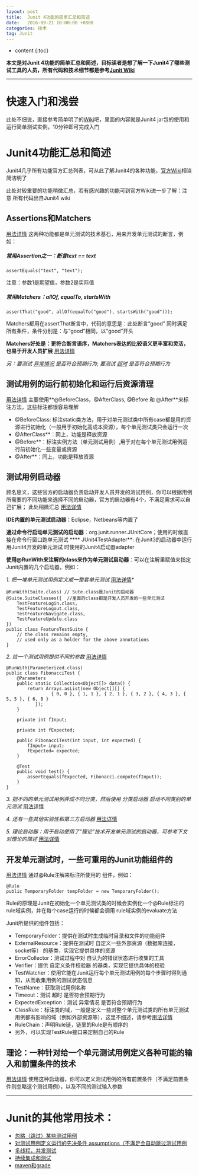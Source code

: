 ```yaml
---
layout: post
title:  Junit 4功能的简单汇总和简述
date:   2016-09-21 10:00:00 +0800
categories: 技术
tag: Junit
---
```


* content
{:toc}


**本文是对Junit 4功能的简单汇总和简述，目标读者是想了解一下Junit4了哪些测试工具的人员，所有代码和技术细节都是参考[Junit Wiki](https://github.com/junit-team/junit4/wiki#junit-usage-and-idioms)**

***

# 快速入门和浅尝
此处不细说，直接参考简单明了的[Wiki](https://github.com/junit-team/junit4/wiki/Getting-started)吧，里面的内容就是Junit4 jar包的使用和运行简单测试实例，10分钟即可完成入门


# Junit4功能汇总和简述
Junit4几乎所有功能官方汇总列表，可从此了解Junit4的各种功能，[官方Wiki](https://github.com/junit-team/junit4/wiki)相当简洁明了

此处对较重要的功能稍微汇总，若有感兴趣的功能可到官方Wiki进一步了解：注意 所有代码出自Junit4 wiki

## Assertions和Matchers
[用法详情](https://github.com/junit-team/junit4/wiki/Assertions)
这两种功能都是单元测试的技术基石，用来开发单元测试的断言，例如：

##### 常用Assertion之一：断言text == text
`assertEquals("text", "text");`

注意：参数1是期望值，参数2是实际值

##### 常用Matchers：allOf, equalTo, startsWith
`assertThat("good", allOf(equalTo("good"), startsWith("good"))); `

Matchers都用在assertThat断言中，代码的意思是：此处断言”good” 同时满足所有条件，条件分别是：与“good”相同，以“good”开头

**Matchers好处是：更符合断言语序，Matchers表达的比较语义更丰富和灵活，也易于开发人员扩展**
[用法详情](https://github.com/junit-team/junit4/wiki/Matchers-and-assertthat)

*另：要测试 [异常情况](https://github.com/junit-team/junit4/wiki/Exception-testing) 是否符合预期行为;
要测试 [超时](https://github.com/junit-team/junit4/wiki/Timeout-for-tests) 是否符合预期行为*


## 测试用例的运行前初始化和运行后资源清理
[用法详情](https://github.com/junit-team/junit4/wiki/Test-fixtures)
主要使用**@BeforeClass，@AfterClass, @Before 和 @After**来标注方法，这些标注都很容易理解

* @BeforeClass: 标注static类方法，用于对单元测试类中所有case都是用的资源进行初始化（一般用于初始化高成本资源），每个单元测试类只会运行一次
* @AfterClass**：同上，功能是释放资源
* @Before**：标注实例方法（单元测试用例）,用于对在每个单元测试用例运行前初始化一些变量或资源
* @After**：同上，功能是释放资源

## 测试用例启动器
顾名思义，这些官方的启动器负责启动开发人员开发的测试用例，你可以根据用例所需要的不同功能来选择不同的启动器，官方的启动器有4个，不满足需求可以自己扩展；
此处稍微汇总
[用法详情](https://github.com/junit-team/junit4/wiki/Test-runners)


**IDE内置的单元测试启动器**：Eclipse，Netbeans等内置了

**通过命令行启动单元测试的启动器**：org.junit.runner.JUnitCore；使用的时候直接在命令行窗口跑单元测试
**** JUnit4TestAdapter**: 在Junit3的启动器中运行 用Junit4开发的单元测试 时使用的Junit4启动器adapter

**使用@RunWith来注解的class来作为单元测试启动器**：可以在注解里赋值来指定Junit内置的几个启动器，例如：

*1. 把一堆单元测试用例定义成一整套单元测试* [用法详情](https://github.com/junit-team/junit4/wiki/Aggregating-tests-in-suites)*
	
	@RunWith(Suite.class) // Sute.class是Junit的启动器
	@Suite.SuiteClasses({  //里面的class都是开发人员开发的一些单元测试
		TestFeatureLogin.class,
		TestFeatureLogout.class,
		TestFeatureNavigate.class,
		TestFeatureUpdate.class
	})
	public class FeatureTestSuite {
		// the class remains empty,
		// used only as a holder for the above annotations
	}
	
*2. 给一个测试用例提供不同的参数* [用法详情](https://github.com/junit-team/junit4/wiki/Parameterized-tests)

	@RunWith(Parameterized.class)
	public class FibonacciTest {
	    @Parameters
	    public static Collection<Object[]> data() {
	        return Arrays.asList(new Object[][] {     
	                 { 0, 0 }, { 1, 1 }, { 2, 1 }, { 3, 2 }, { 4, 3 }, { 5, 5 }, { 6, 8 }  
	           });
	    }

	    private int fInput;

	    private int fExpected;

	    public FibonacciTest(int input, int expected) {
	        fInput= input;
	        fExpected= expected;
	    }

	    @Test
	    public void test() {
	        assertEquals(fExpected, Fibonacci.compute(fInput));
	    }
	}

*3. 把不同的单元测试用例弄成不同分类，然后使用 分类启动器 启动不同类别的单元测试* [用法详情](https://github.com/junit-team/junit4/wiki/Categories)

*4. 还有一些其他实验性和第三方启动器* [用法详情](https://github.com/junit-team/junit4/wiki/Test-runners#experimental-runners)

*5. 理论启动器：用于启动使用了“理论”技术开发单元测试的启动器，可参考下文对理论的简述* [用法详情](https://github.com/junit-team/junit4/wiki/Theories)

## 开发单元测试时，一些可重用的Junit功能组件的
[用法详情](https://github.com/junit-team/junit4/wiki/Rules)
通过@Rule注解来标注所使用的 组件，例如：

	@Rule
	public TemporaryFolder tempFolder = new TemporaryFolder();
	
Rule的原理是Junit在初始化一个单元测试类的时候会实例化一个@Rule标注的 rule域实例，并在每个case运行的时候都会调用 rule域实例的evaluate方法

Junit所提供的组件包括：

* TemporaryFolder：提供在测试时生成临时目录和文件的功能组件
* ExternalResource：提供在测试时 自定义一些外部资源（数据库连接，socket等） 的基类，实现它提供具体的资源
* ErrorCollector：测试过程中对 自认为的错误状态进行收集的工具
* Verifier：提供 自定义条件校验器 的基类，实现它提供具体的校验
* TestWatcher：使用它能在Junit运行每个单元测试用例的每个步骤时得到通知，从而收集用例的测试状态信息
* TestName：获取测试用例名称
* Timeout：测试 超时 是否符合预期行为
* ExpectedException：测试 异常情况 是否符合预期行为
* ClassRule：标注类的域，一般是定义一些对整个单元测试类的所有单元测试用例都有影响的域（例如外部资源等），这里不细述，请参考[用法详情](https://github.com/junit-team/junit4/wiki/Rules)
* RuleChain：声明Rule链，链里的Rule是有顺序的
* 另外，可以实现TestRule接口来定制自己的Rule

## 理论：一种针对给一个单元测试用例定义各种可能的输入和前置条件的技术
[用法详情](https://github.com/junit-team/junit4/wiki/Theories)
使用这种启动器，你可以定义测试用例的所有前置条件（不满足前置条件则忽略这个测试用例），以及不同的测试输入参数

***

# Junit的其他常用技术：
* [忽略（跳过）某些测试用例](https://github.com/junit-team/junit4/wiki/Ignoring-tests)
* [对测试用例定义运行的先决条件 assumptions（不满足会自动跳过测试用例](https://github.com/junit-team/junit4/wiki/Assumptions-with-assume)
* [多线程，并发测试](https://github.com/junit-team/junit4/wiki/Multithreaded-code-and-concurrency)
* [持续集成和测试](https://github.com/junit-team/junit4/wiki/Continuous-testing)
* [maven和grade](https://github.com/junit-team/junit4/wiki#junit-usage-and-idioms)


